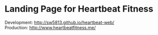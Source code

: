 Landing Page for Heartbeat Fitness
====================

Development: http://sw5813.github.io/heartbeat-web/
<br>
Production: http://www.heartbeatfitness.me/